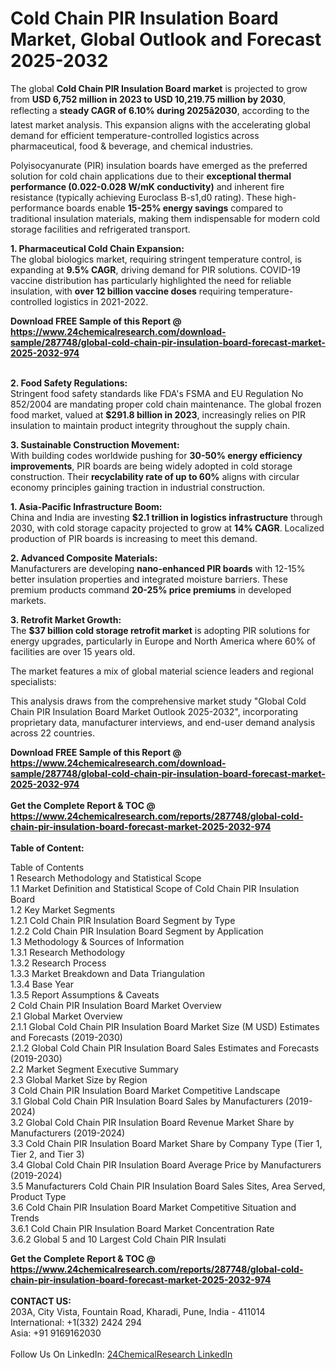 <h1>Cold Chain PIR Insulation Board Market, Global Outlook and Forecast 2025-2032</h1><p>The global <strong>Cold Chain PIR Insulation Board market</strong> is projected to grow from <strong>USD 6,752 million in 2023 to USD 10,219.75 million by 2030</strong>, reflecting a <strong>steady CAGR of 6.10% during 2025â2030</strong>, according to the latest market analysis. This expansion aligns with the accelerating global demand for efficient temperature-controlled logistics across pharmaceutical, food &amp; beverage, and chemical industries.</p><p>Polyisocyanurate (PIR) insulation boards have emerged as the preferred solution for cold chain applications due to their <strong>exceptional thermal performance (0.022-0.028 W/mK conductivity)</strong> and inherent fire resistance (typically achieving Euroclass B-s1,d0 rating). These high-performance boards enable <strong>15-25% energy savings</strong> compared to traditional insulation materials, making them indispensable for modern cold storage facilities and refrigerated transport.</p><p><strong>1. Pharmaceutical Cold Chain Expansion:</strong><br>
The global biologics market, requiring stringent temperature control, is expanding at <strong>9.5% CAGR</strong>, driving demand for PIR solutions. COVID-19 vaccine distribution has particularly highlighted the need for reliable insulation, with <strong>over 12 billion vaccine doses</strong> requiring temperature-controlled logistics in 2021-2022.</p><div><b>Download FREE Sample of this Report @ 
            <a href="https://www.24chemicalresearch.com/download-sample/287748/global-cold-chain-pir-insulation-board-forecast-market-2025-2032-974">
            https://www.24chemicalresearch.com/download-sample/287748/global-cold-chain-pir-insulation-board-forecast-market-2025-2032-974</a></b></div><br><p><strong>2. Food Safety Regulations:</strong><br>
Stringent food safety standards like FDA's FSMA and EU Regulation No 852/2004 are mandating proper cold chain maintenance. The global frozen food market, valued at <strong>$291.8 billion in 2023</strong>, increasingly relies on PIR insulation to maintain product integrity throughout the supply chain.</p><p><strong>3. Sustainable Construction Movement:</strong><br>
With building codes worldwide pushing for <strong>30-50% energy efficiency improvements</strong>, PIR boards are being widely adopted in cold storage construction. Their <strong>recyclability rate of up to 60%</strong> aligns with circular economy principles gaining traction in industrial construction.</p><p><strong>1. Asia-Pacific Infrastructure Boom:</strong><br>
China and India are investing <strong>$2.1 trillion in logistics infrastructure</strong> through 2030, with cold storage capacity projected to grow at <strong>14% CAGR</strong>. Localized production of PIR boards is increasing to meet this demand.</p><p><strong>2. Advanced Composite Materials:</strong><br>
Manufacturers are developing <strong>nano-enhanced PIR boards</strong> with 12-15% better insulation properties and integrated moisture barriers. These premium products command <strong>20-25% price premiums</strong> in developed markets.</p><p><strong>3. Retrofit Market Growth:</strong><br>
The <strong>$37 billion cold storage retrofit market</strong> is adopting PIR solutions for energy upgrades, particularly in Europe and North America where 60% of facilities are over 15 years old.</p><p>The market features a mix of global material science leaders and regional specialists:</p><p>This analysis draws from the comprehensive market study "Global Cold Chain PIR Insulation Board Market Outlook 2025-2032", incorporating proprietary data, manufacturer interviews, and end-user demand analysis across 22 countries.</p><div><b>Download FREE Sample of this Report @ 
            <a href="https://www.24chemicalresearch.com/download-sample/287748/global-cold-chain-pir-insulation-board-forecast-market-2025-2032-974">
            https://www.24chemicalresearch.com/download-sample/287748/global-cold-chain-pir-insulation-board-forecast-market-2025-2032-974</a></b></div><br><div><b>Get the Complete Report & TOC @ 
            <a href="https://www.24chemicalresearch.com/reports/287748/global-cold-chain-pir-insulation-board-forecast-market-2025-2032-974">
            https://www.24chemicalresearch.com/reports/287748/global-cold-chain-pir-insulation-board-forecast-market-2025-2032-974</a></b></div><br>
            <b>Table of Content:</b><p>Table of Contents<br />
1 Research Methodology and Statistical Scope<br />
1.1 Market Definition and Statistical Scope of Cold Chain PIR Insulation Board<br />
1.2 Key Market Segments<br />
1.2.1 Cold Chain PIR Insulation Board Segment by Type<br />
1.2.2 Cold Chain PIR Insulation Board Segment by Application<br />
1.3 Methodology & Sources of Information<br />
1.3.1 Research Methodology<br />
1.3.2 Research Process<br />
1.3.3 Market Breakdown and Data Triangulation<br />
1.3.4 Base Year<br />
1.3.5 Report Assumptions & Caveats<br />
2 Cold Chain PIR Insulation Board Market Overview<br />
2.1 Global Market Overview<br />
2.1.1 Global Cold Chain PIR Insulation Board Market Size (M USD) Estimates and Forecasts (2019-2030)<br />
2.1.2 Global Cold Chain PIR Insulation Board Sales Estimates and Forecasts (2019-2030)<br />
2.2 Market Segment Executive Summary<br />
2.3 Global Market Size by Region<br />
3 Cold Chain PIR Insulation Board Market Competitive Landscape<br />
3.1 Global Cold Chain PIR Insulation Board Sales by Manufacturers (2019-2024)<br />
3.2 Global Cold Chain PIR Insulation Board Revenue Market Share by Manufacturers (2019-2024)<br />
3.3 Cold Chain PIR Insulation Board Market Share by Company Type (Tier 1, Tier 2, and Tier 3)<br />
3.4 Global Cold Chain PIR Insulation Board Average Price by Manufacturers (2019-2024)<br />
3.5 Manufacturers Cold Chain PIR Insulation Board Sales Sites, Area Served, Product Type<br />
3.6 Cold Chain PIR Insulation Board Market Competitive Situation and Trends<br />
3.6.1 Cold Chain PIR Insulation Board Market Concentration Rate<br />
3.6.2 Global 5 and 10 Largest Cold Chain PIR Insulati</p><div><b>Get the Complete Report & TOC @ 
            <a href="https://www.24chemicalresearch.com/reports/287748/global-cold-chain-pir-insulation-board-forecast-market-2025-2032-974">
            https://www.24chemicalresearch.com/reports/287748/global-cold-chain-pir-insulation-board-forecast-market-2025-2032-974</a></b></div><br><b>CONTACT US:</b><br>
            203A, City Vista, Fountain Road, Kharadi, Pune, India - 411014<br>
            International: +1(332) 2424 294<br>
            Asia: +91 9169162030 <br><br>
            Follow Us On LinkedIn: <a href="https://www.linkedin.com/company/24chemicalresearch/">24ChemicalResearch LinkedIn</a>